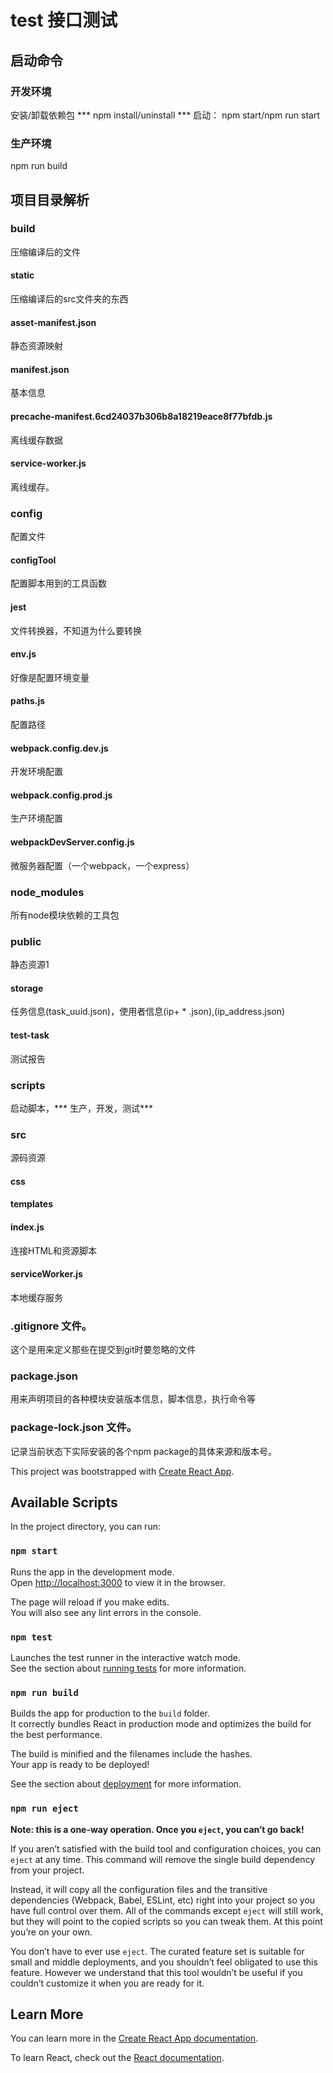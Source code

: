 # test 接口测试
## 启动命令
### 开发环境
安装/卸载依赖包 *** npm install/uninstall ***
启动： npm start/npm run start
### 生产环境
npm run build


## 项目目录解析
### build
压缩编译后的文件
#### static
压缩编译后的src文件夹的东西
#### asset-manifest.json 
静态资源映射
#### manifest.json
基本信息
#### precache-manifest.6cd24037b306b8a18219eace8f77bfdb.js
离线缓存数据
#### service-worker.js
离线缓存。
### config
配置文件
#### configTool
配置脚本用到的工具函数
#### jest
文件转换器，不知道为什么要转换
#### env.js
好像是配置环境变量
#### paths.js
配置路径
#### webpack.config.dev.js
开发环境配置
#### webpack.config.prod.js
生产环境配置
#### webpackDevServer.config.js
微服务器配置（一个webpack，一个express）
### node_modules 
所有node模块依赖的工具包
### public
静态资源1
#### storage
任务信息(task_uuid.json)，使用者信息(ip+ * .json),(ip_address.json)
#### test-task
测试报告
### scripts
启动脚本，*** 生产，开发，测试***
### src                     
源码资源
#### css
#### templates
#### index.js
连接HTML和资源脚本
#### serviceWorker.js
本地缓存服务
### .gitignore 文件。
这个是用来定义那些在提交到git时要忽略的文件
### package.json
用来声明项目的各种模块安装版本信息，脚本信息，执行命令等
### package-lock.json 文件。
记录当前状态下实际安装的各个npm package的具体来源和版本号。





This project was bootstrapped with [Create React App](https://github.com/facebook/create-react-app).

## Available Scripts

In the project directory, you can run:

### `npm start`

Runs the app in the development mode.<br>
Open [http://localhost:3000](http://localhost:3000) to view it in the browser.

The page will reload if you make edits.<br>
You will also see any lint errors in the console.

### `npm test`

Launches the test runner in the interactive watch mode.<br>
See the section about [running tests](https://facebook.github.io/create-react-app/docs/running-tests) for more information.

### `npm run build`

Builds the app for production to the `build` folder.<br>
It correctly bundles React in production mode and optimizes the build for the best performance.

The build is minified and the filenames include the hashes.<br>
Your app is ready to be deployed!

See the section about [deployment](https://facebook.github.io/create-react-app/docs/deployment) for more information.

### `npm run eject`

**Note: this is a one-way operation. Once you `eject`, you can’t go back!**

If you aren’t satisfied with the build tool and configuration choices, you can `eject` at any time. This command will remove the single build dependency from your project.

Instead, it will copy all the configuration files and the transitive dependencies (Webpack, Babel, ESLint, etc) right into your project so you have full control over them. All of the commands except `eject` will still work, but they will point to the copied scripts so you can tweak them. At this point you’re on your own.

You don’t have to ever use `eject`. The curated feature set is suitable for small and middle deployments, and you shouldn’t feel obligated to use this feature. However we understand that this tool wouldn’t be useful if you couldn’t customize it when you are ready for it.

## Learn More

You can learn more in the [Create React App documentation](https://facebook.github.io/create-react-app/docs/getting-started).

To learn React, check out the [React documentation](https://reactjs.org/).
